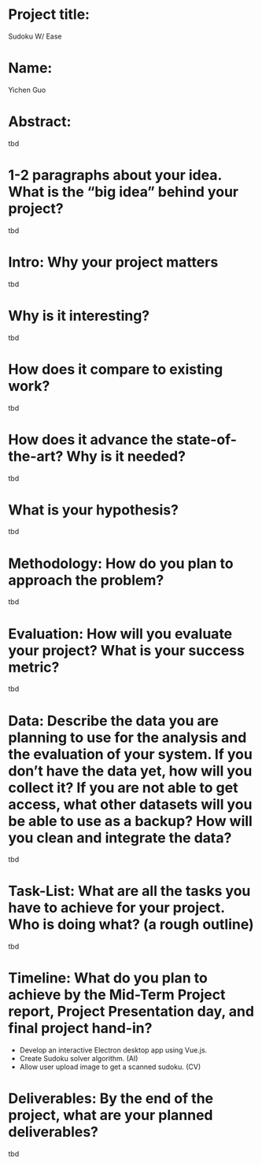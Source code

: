 # Project title: 
Sudoku W/ Ease
# Name: 
Yichen Guo
# Abstract: 
tbd
# 1-2 paragraphs about your idea. What is the “big idea” behind your project?
tbd
# Intro: Why your project matters
tbd
# Why is it interesting?
tbd
# How does it compare to existing work?
tbd
# How does it advance the state-of-the-art? Why is it needed?
tbd
# What is your hypothesis?
tbd
# Methodology: How do you plan to approach the problem?
tbd
# Evaluation: How will you evaluate your project? What is your success metric?
tbd
# Data: Describe the data you are planning to use for the analysis and the evaluation of your system. If you don’t have the data yet, how will you collect it? If you are not able to get access, what other datasets will you be able to use as a backup? How will you clean and integrate the data?
tbd
# Task-List: What are all the tasks you have to achieve for your project. Who is doing what? (a rough outline)
tbd
# Timeline: What do you plan to achieve by the Mid-Term Project report, Project Presentation day, and final project hand-in?
 - Develop an interactive Electron desktop app using Vue.js.
 - Create Sudoku solver algorithm. (AI)
 - Allow user upload image to get a scanned sudoku. (CV)
# Deliverables: By the end of the project, what are your planned deliverables?
tbd
